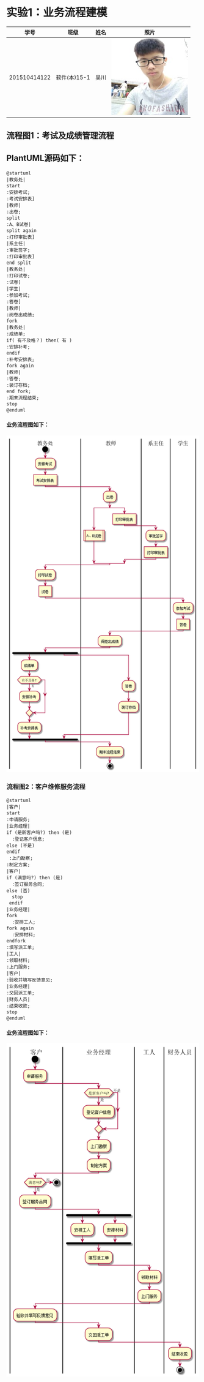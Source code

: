 # 实验1：业务流程建模
|学号|班级|姓名|照片|
|:-------:|:-------------: | :----------:|:---:|
|201510414122|软件(本)15-1|吴川|![flow1](./1.3.jpg)|
## 流程图1：考试及成绩管理流程
## PlantUML源码如下：
```
@startuml
|教务处|
start
:安排考试;
:考试安排表]
|教师|
:出卷;
split
:A、B试卷|
split again
:打印审批表]
|系主任|
:审批签字;
:打印审批表]
end split
|教务处|
:打印试卷;
:试卷]
|学生|
:参加考试;
:答卷]
|教师|
:阅卷出成绩;
fork
|教务处|
:成绩单;
if( 有不及格？) then( 有 )
:安排补考;
endif
:补考安排表;
fork again
|教师|
:答卷;
:装订存档;
end fork;
:期末流程结束;
stop
@enduml
```
#### 业务流程图如下：
![](./1.1.png '期末考试流程')
### 流程图2：客户维修服务流程
```
@startuml
|客户|
start
:申请服务;
|业务经理|
if (是新客户吗?) then (是)
  :登记客户信息;
else (不是)
endif
 :上门勘察;
:制定方案;
|客户|
if (满意吗?) then (是)
  :签订服务合同;
else (否)
  stop
 endif
|业务经理|
fork
  :安排工人;
fork again
  :安排材料;
endfork
:填写派工单;
|工人|
:领取材料;
:上门服务;
|客户|
:验收并填写反馈意见;
|业务经理|
:交回派工单;
|财务人员|
:结束收款;
stop
@enduml
```
#### 业务流程图如下：
![](./1.2.png '客户维修服务流程')


